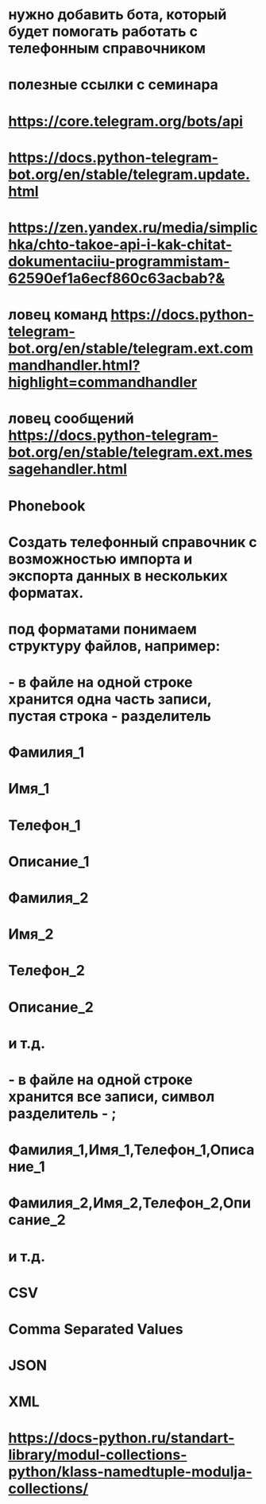 # нужно добавить бота, который будет помогать работать с телефонным справочником

# полезные ссылки с семинара

# https://core.telegram.org/bots/api

# https://docs.python-telegram-bot.org/en/stable/telegram.update.html

# https://zen.yandex.ru/media/simplichka/chto-takoe-api-i-kak-chitat-dokumentaciiu-programmistam-62590ef1a6ecf860c63acbab?&

# ловец команд https://docs.python-telegram-bot.org/en/stable/telegram.ext.commandhandler.html?highlight=commandhandler
# ловец сообщений https://docs.python-telegram-bot.org/en/stable/telegram.ext.messagehandler.html

# Phonebook
# Создать телефонный справочник с возможностью импорта и экспорта данных в нескольких форматах.
# под форматами понимаем структуру файлов, например:
# - в файле на одной строке хранится одна часть записи, пустая строка - разделитель

# Фамилия_1
# Имя_1
# Телефон_1
# Описание_1

# Фамилия_2
# Имя_2
# Телефон_2
# Описание_2

# и т.д.
# - в файле на одной строке хранится все записи, символ разделитель - ;
# Фамилия_1,Имя_1,Телефон_1,Описание_1
# Фамилия_2,Имя_2,Телефон_2,Описание_2
# и т.д.
# CSV
# Comma Separated Values
# JSON
# XML

# https://docs-python.ru/standart-library/modul-collections-python/klass-namedtuple-modulja-collections/


